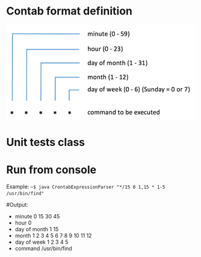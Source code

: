 # Contab format definition
![crontab_definition.png](crontab_definition.png)

# Unit tests class


# Run from console



Example:
` ~$ java CrontabExpressionParser "*/15 0 1,15 * 1-5 /usr/bin/find" `

#Output:
- minute 0 15 30 45
- hour 0
- day of month 1 15
- month 1 2 3 4 5 6 7 8 9 10 11 12
- day of week 1 2 3 4 5
- command /usr/bin/find
